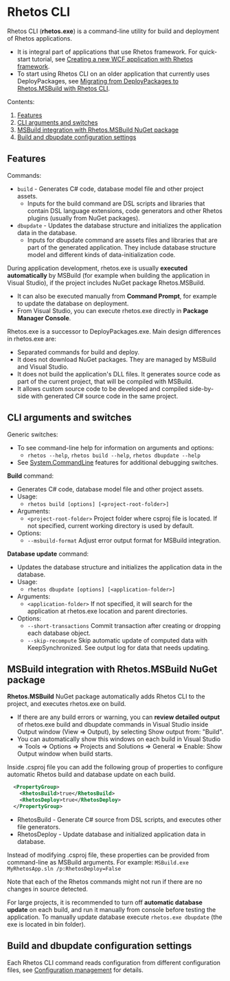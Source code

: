 # Rhetos CLI

Rhetos CLI (**rhetos.exe**) is a command-line utility for build and deployment of Rhetos applications.

* It is integral part of applications that use Rhetos framework.
  For quick-start tutorial, see [Creating a new WCF application with Rhetos framework](Creating-new-WCF-Rhetos-application).
* To start using Rhetos CLI on an older application that currently uses DeployPackages,
  see [Migrating from DeployPackages to Rhetos.MSBuild with Rhetos CLI](Migrating-from-DeployPackages-to-Rhetos-CLI).

Contents:

1. [Features](#features)
2. [CLI arguments and switches](#cli-arguments-and-switches)
3. [MSBuild integration with Rhetos.MSBuild NuGet package](#msbuild-integration-with-rhetosmsbuild-nuget-package)
4. [Build and dbupdate configuration settings](#build-and-dbupdate-configuration-settings)

## Features

Commands:

* `build` - Generates C# code, database model file and other project assets.
  * Inputs for the build command are DSL scripts and libraries that contain DSL language
    extensions, code generators and other Rhetos plugins (usually from NuGet packages).
* `dbupdate` - Updates the database structure and initializes the application data in the database.
  * Inputs for dbupdate command are assets files and libraries that are part of the generated
    application. They include database structure model and different kinds of data-initialization code.

During application development, rhetos.exe is usually **executed automatically** by MSBuild
(for example when building the application in Visual Studio),
if the project includes NuGet package Rhetos.MSBuild.

* It can also be executed manually from **Command Prompt**, for example to update the database on deployment.
* From Visual Studio, you can execute rhetos.exe directly in **Package Manager Console**.

Rhetos.exe is a successor to DeployPackages.exe. Main design differences in rhetos.exe are:

* Separated commands for build and deploy.
* It does not download NuGet packages. They are managed by MSBuild and Visual Studio.
* It does not build the application's DLL files. It generates source code as part of
  the current project, that will be compiled with MSBuild.
* It allows custom source code to be developed and compiled side-by-side with generated
  C# source code in the same project.

## CLI arguments and switches

Generic switches:

* To see command-line help for information on arguments and options:
  * `rhetos --help`, `rhetos build --help`, `rhetos dbupdate --help`
* See [System.CommandLine](https://github.com/dotnet/command-line-api/wiki/Features-overview)
  features for additional debugging switches.

**Build** command:

* Generates C# code, database model file and other project assets.
* Usage:
  * `rhetos build [options] [<project-root-folder>]`
* Arguments:
  * `<project-root-folder>` Project folder where csproj file is located. If not specified, current working directory is used by default.
* Options:
  * `--msbuild-format` Adjust error output format for MSBuild integration.

**Database update** command:

* Updates the database structure and initializes the application data in the database.
* Usage:
  * `rhetos dbupdate [options] [<application-folder>]`
* Arguments:
  * `<application-folder>` If not specified, it will search for the application at rhetos.exe location and parent directories.
* Options:
  * `--short-transactions` Commit transaction after creating or dropping each database object.
  * `--skip-recompute` Skip automatic update of computed data with KeepSynchronized. See output log for data that needs updating.

## MSBuild integration with Rhetos.MSBuild NuGet package

**Rhetos.MSBuild** NuGet package automatically adds Rhetos CLI to the project, and
executes rhetos.exe on build.

* If there are any build errors or warning, you can **review detailed output** of rhetos.exe
  build and dbupdate commands in Visual Studio inside Output window (View => Output),
  by selecting Show output from: "Build".
* You can automatically show this windows on each build in Visual Studio => Tools => Options
  => Projects and Solutions => General => Enable: Show Output window when build starts.

Inside .csproj file you can add the following group of properties to configure automatic
Rhetos build and database update on each build.

```xml
  <PropertyGroup>
    <RhetosBuild>true</RhetosBuild>
    <RhetosDeploy>true</RhetosDeploy>
  </PropertyGroup>
```

* RhetosBuild - Generate C# source from DSL scripts, and executes other file generators.
* RhetosDeploy - Update database and initialized application data in database.

Instead of modifying .csproj file, these properties can be provided from command-line
as MSBuild arguments.
For example: `MSBuild.exe MyRhetosApp.sln /p:RhetosDeploy=False`

Note that each of the Rhetos commands might not run if there are no changes in source detected.

For large projects, it is recommended to turn off **automatic database update** on each build,
and run it manually from console before testing the application.
To manually update database execute `rhetos.exe dbupdate` (the exe is located in bin folder).

## Build and dbupdate configuration settings

Each Rhetos CLI command reads configuration from different configuration files,
see [Configuration management](Configuration-management) for details.
